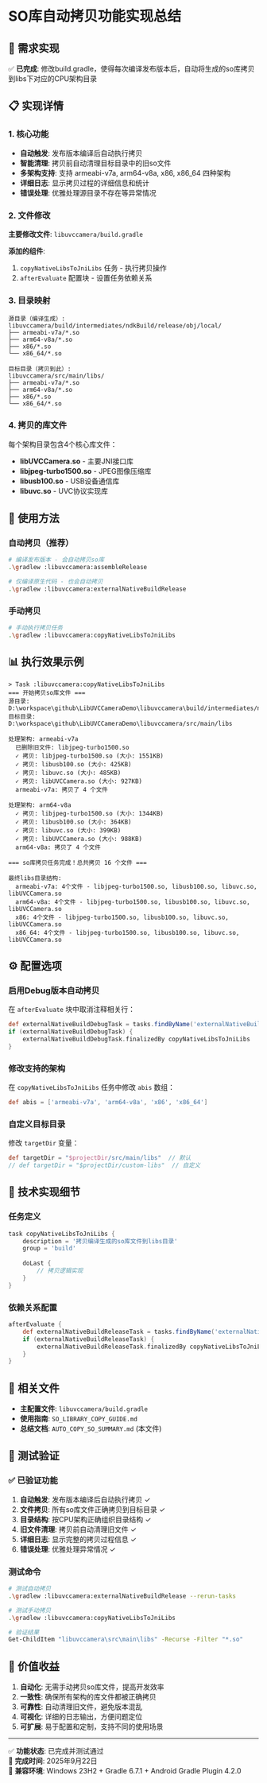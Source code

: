 # SO库自动拷贝功能实现总结

## 🎯 需求实现
✅ **已完成**: 修改build.gradle，使得每次编译发布版本后，自动将生成的so库拷贝到libs下对应的CPU架构目录

## 📋 实现详情

### 1. 核心功能
- **自动触发**: 发布版本编译后自动执行拷贝
- **智能清理**: 拷贝前自动清理目标目录中的旧so文件
- **多架构支持**: 支持 armeabi-v7a, arm64-v8a, x86, x86_64 四种架构
- **详细日志**: 显示拷贝过程的详细信息和统计
- **错误处理**: 优雅处理源目录不存在等异常情况

### 2. 文件修改
**主要修改文件**: `libuvccamera/build.gradle`

**添加的组件**:
1. `copyNativeLibsToJniLibs` 任务 - 执行拷贝操作
2. `afterEvaluate` 配置块 - 设置任务依赖关系

### 3. 目录映射
```
源目录（编译生成）:
libuvccamera/build/intermediates/ndkBuild/release/obj/local/
├── armeabi-v7a/*.so
├── arm64-v8a/*.so  
├── x86/*.so
└── x86_64/*.so

目标目录（拷贝到此）:
libuvccamera/src/main/libs/
├── armeabi-v7a/*.so
├── arm64-v8a/*.so
├── x86/*.so
└── x86_64/*.so
```

### 4. 拷贝的库文件
每个架构目录包含4个核心库文件：
- **libUVCCamera.so** - 主要JNI接口库
- **libjpeg-turbo1500.so** - JPEG图像压缩库  
- **libusb100.so** - USB设备通信库
- **libuvc.so** - UVC协议实现库

## 🚀 使用方法

### 自动拷贝（推荐）
```bash
# 编译发布版本 - 会自动拷贝so库
.\gradlew :libuvccamera:assembleRelease

# 仅编译原生代码 - 也会自动拷贝
.\gradlew :libuvccamera:externalNativeBuildRelease
```

### 手动拷贝
```bash
# 手动执行拷贝任务
.\gradlew :libuvccamera:copyNativeLibsToJniLibs
```

## 📊 执行效果示例

```
> Task :libuvccamera:copyNativeLibsToJniLibs
=== 开始拷贝so库文件 ===
源目录: D:\workspace\github\LibUVCCameraDemo\libuvccamera\build/intermediates/ndkBuild/release/obj/local
目标目录: D:\workspace\github\LibUVCCameraDemo\libuvccamera/src/main/libs

处理架构: armeabi-v7a
  已删除旧文件: libjpeg-turbo1500.so
  ✓ 拷贝: libjpeg-turbo1500.so (大小: 1551KB)
  ✓ 拷贝: libusb100.so (大小: 425KB)
  ✓ 拷贝: libuvc.so (大小: 485KB)
  ✓ 拷贝: libUVCCamera.so (大小: 927KB)
  armeabi-v7a: 拷贝了 4 个文件

处理架构: arm64-v8a
  ✓ 拷贝: libjpeg-turbo1500.so (大小: 1344KB)
  ✓ 拷贝: libusb100.so (大小: 364KB)
  ✓ 拷贝: libuvc.so (大小: 399KB)
  ✓ 拷贝: libUVCCamera.so (大小: 988KB)
  arm64-v8a: 拷贝了 4 个文件

=== so库拷贝任务完成！总共拷贝 16 个文件 ===

最终libs目录结构:
  armeabi-v7a: 4个文件 - libjpeg-turbo1500.so, libusb100.so, libuvc.so, libUVCCamera.so
  arm64-v8a: 4个文件 - libjpeg-turbo1500.so, libusb100.so, libuvc.so, libUVCCamera.so
  x86: 4个文件 - libjpeg-turbo1500.so, libusb100.so, libuvc.so, libUVCCamera.so
  x86_64: 4个文件 - libjpeg-turbo1500.so, libusb100.so, libuvc.so, libUVCCamera.so
```

## ⚙️ 配置选项

### 启用Debug版本自动拷贝
在 `afterEvaluate` 块中取消注释相关行：
```gradle
def externalNativeBuildDebugTask = tasks.findByName('externalNativeBuildDebug')
if (externalNativeBuildDebugTask) {
    externalNativeBuildDebugTask.finalizedBy copyNativeLibsToJniLibs
}
```

### 修改支持的架构
在 `copyNativeLibsToJniLibs` 任务中修改 `abis` 数组：
```gradle
def abis = ['armeabi-v7a', 'arm64-v8a', 'x86', 'x86_64']
```

### 自定义目标目录
修改 `targetDir` 变量：
```gradle
def targetDir = "$projectDir/src/main/libs"  // 默认
// def targetDir = "$projectDir/custom-libs"  // 自定义
```

## 🔧 技术实现细节

### 任务定义
```gradle
task copyNativeLibsToJniLibs {
    description = '拷贝编译生成的so库文件到libs目录'
    group = 'build'
    
    doLast {
        // 拷贝逻辑实现
    }
}
```

### 依赖关系配置
```gradle
afterEvaluate {
    def externalNativeBuildReleaseTask = tasks.findByName('externalNativeBuildRelease')
    if (externalNativeBuildReleaseTask) {
        externalNativeBuildReleaseTask.finalizedBy copyNativeLibsToJniLibs
    }
}
```

## 📁 相关文件

- **主配置文件**: `libuvccamera/build.gradle`
- **使用指南**: `SO_LIBRARY_COPY_GUIDE.md`
- **总结文档**: `AUTO_COPY_SO_SUMMARY.md` (本文件)

## 🧪 测试验证

### ✅ 已验证功能
1. **自动触发**: 发布版本编译后自动执行拷贝 ✓
2. **文件拷贝**: 所有so库文件正确拷贝到目标目录 ✓
3. **目录结构**: 按CPU架构正确组织目录结构 ✓
4. **旧文件清理**: 拷贝前自动清理旧文件 ✓
5. **详细日志**: 显示完整的拷贝过程信息 ✓
6. **错误处理**: 优雅处理异常情况 ✓

### 测试命令
```bash
# 测试自动拷贝
.\gradlew :libuvccamera:externalNativeBuildRelease --rerun-tasks

# 测试手动拷贝
.\gradlew :libuvccamera:copyNativeLibsToJniLibs

# 验证结果
Get-ChildItem "libuvccamera\src\main\libs" -Recurse -Filter "*.so"
```

## 🎯 价值收益

1. **自动化**: 无需手动拷贝so库文件，提高开发效率
2. **一致性**: 确保所有架构的库文件都被正确拷贝
3. **可靠性**: 自动清理旧文件，避免版本混乱
4. **可视化**: 详细的日志输出，方便问题定位
5. **可扩展**: 易于配置和定制，支持不同的使用场景

---

✅ **功能状态**: 已完成并测试通过  
📅 **完成时间**: 2025年9月22日  
🔧 **兼容环境**: Windows 23H2 + Gradle 6.7.1 + Android Gradle Plugin 4.2.0